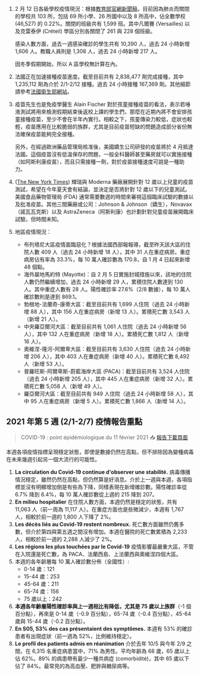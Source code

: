 1. 2 月 12 日各級學校疫情現況：根據[教育部官網新聞稿](http://bit.ly/3qiez2K)，目前因為肺炎而關閉的學校共 103 所，包括 69 所小學、26 所國中以及 8 所高中，佔全數學校 (46,527) 的 0.22%。關閉的班級共有 1,599 班。其中凡爾賽 (Versailles) 以及克雷泰伊 (Créteil) 學區分別各關閉了 261 與 228 個班級。

   感染人數方面，過去一週感染確診的學生共有 10,390 人，過去 24 小時新增 1,606 人。教職人員則是 1,308 人，過去 24 小時新增 217 人。

   因冬季假期開始，所以 A 區學校無計算在內。
1. 法國正在加速接種疫苗進度。截至目前共有 2,838,477 劑完成接種，其中 1,235,112 劑為介於 2/1-2/12 接種。過去 24 小時接種 167,369 劑。其他細節請參考[法國衛生部網站](http://bit.ly/3pfmQU6)。
1. 疫苗先生也是免疫學醫生 Alain Fischer 對於孩童接種疫苗的看法，表示若唾液測試將用來檢測假期結束後返校上課的學生們，那麼在近期內將不會安排孩童接種疫苗，至少不會在半年內實行。相較之下，孩童傳染力較低，症狀也較輕，疫苗應用在比較脆弱的族群，尤其是目前疫苗短缺的問題造成部分省份無法確保疫苗能夠完全接種。

   另外，在經過歐洲藥品管理局核准後，美國嬌生公司研發的疫苗將於 4 月抵達法國。這個疫苗沒有低溫保存的問題，一般全科醫師甚至藥房就可以實施接種（如阿斯利康疫苗），而且只需接種一劑，對於疫苗接種速度可說是一種助力。
1. ([The New York Times](http://nyti.ms/3tTl4LJ)) 輝瑞與 Moderna 藥廠展開針對 12 歲以上兒童的疫苗測試，希望在今年夏天會有結論，並決定是否將針對 12 歲以下的兒童測試。美國食品藥物管理局 (FDA) 通常需要數週的時間來審視這個臨床試驗的數據以及批准疫苗。其他三間藥廠或公司：Johnson & Johnson（嬌生），Novavax（諾瓦瓦克斯）以及 AstraZeneca（阿斯利康）也計劃針對兒童疫苗展開臨床試驗，但時間未知。
1. 地區疫情現況：
   * 布列塔尼大區疫情面臨惡化？根據法國西部報報導，截至昨天該大區的住院人數 409 人（過去 24 小時新增 18 人），其中 31 人在重症病房。重症病房佔有率為 33.3%，每 10 萬人確診數為 170.8，自 1 月 4 日起來新增 48 個點。
   * 海外屬地馬約特 (Mayotte)：自 2 月 5 日實施封城措施以來，該地的住院人數仍然繼續增加，過去 24 小時新增 29 人，累積住院人數達到 130 人。其中重症人數有 28 人。陽性確診率 27.6%（2/8 數據），每 10 萬人確診數則是達到 869.1。
   * 勃根地-法蘭奇-康蒂大區：截至目前共有 1,699 人住院（過去 24 小時新增 88 人），其中 156 人在重症病房（新增 13 人）。累積死亡數 3,543 人（新增 21 人）。
   * 中央羅亞爾河大區：截至目前共有 1,061 人住院（過去 24 小時新增 56 人），其中 132 人在重症病房（新增 18 人）。累積死亡數 1,812 人（新增 16 人）。
   * 奧維涅-隆河-阿爾卑大區：截至目前共有 3,630 人住院（過去 24 小時新增 206 人），其中 403 人在重症病房（新增 40 人）。累積死亡數 8,492 人（新增 53 人）。
   * 普羅旺斯-阿爾卑斯-蔚藍海岸大區 (PACA)：截至目前共有 3,524 人住院（過去 24 小時新增 205 人），其中 445 人在重症病房（新增 32 人）。累積死亡數 5,058 人（新增 49 人）。
   * 羅亞爾河大區：截至目前共有 949 人住院（過去 24 小時新增 58 人），其中 95 人在重症病房（新增 5 人）。累積死亡數 1,866 人（新增 14 人）。

## 2021 年第 5 週 (2/1-2/7) 疫情報告重點

> COVID-19 : point épidémiologique du 11 février 2021 📥 [報告下載頁面](https://tinyurl.com/29t349n4)

本週各項疫情指標呈現穩定狀態，即使是數據仍然在高點，但不排除因為變種病毒在未來幾週引起另一個大流行的可能性。

1. **La circulation du Covid-19 continue d'observer une stabilité.** 病毒傳播情況穩定，雖然仍然在高點，但仍然算是好消息。介於上一週與本週，各項指標並沒有明顯增加倒是有些為下降，同樣表現在新增確診數。陽性確診率從 6.7% 降到 6.4%，每 10 萬人確診數從上週的 215 降到 207。
1. **En milieu hospitalier** 在住院人數方面，本週仍然是穩定的狀態，共有 11,063 人（前一周為 11,117 人）。在重症方面也是些微減少，本週有 1,767 人，相較於前一週的 1,800 人下降了 2%。
1. **Les décès liés au Covid-19 restent nombreux.** 死亡數方面雖然仍舊多數，但介於第四與第五週之間沒有增加。本週在醫院的死亡數累積為 2,233 人，相較於前一週的 2,288 人減少了 2%。
1. **Les régions les plus touchées par le Covid-19** 疫情影響最嚴重大區，不管在入院還是死亡數，為 PACA、法蘭西島、上法蘭西與奧維涅四個大區。
1. 本週的各年齡層每 10 萬人確診數分佈（全國性）:
   * 0-14 歲：121
   * 15-44 歲：253
   * 45-64 歲：211
   * 65-74 歲：156
   * 75 歲以上：242
1. **本週各年齡層陽性確診率與上一週相比有降低，尤其是 75 歲以上族群**（-1 個百分點），再來是 0-14 歲（-0.9 百分點），65-74 歲（-0.4 百分點），45-64 歲與 15-44 歲（-0.2 百分點）。
1. **En S05, 53% des cas présentaient des symptômes.** 本週有 53% 的確診患者有出現症狀（前一週為 52%，比例維持穩定）。
1. **Le profil des patients admis en réanimation** 介於去年 10/5 與今年 2/9 之間，在 6,315 名重症病患當中，71% 為男性。平均年齡為 68 歲，65 歲以上佔 62%。89% 的病患帶有最少一種共病症 (comorbidité)，其中 65 歲以下佔了 84%。最常見的為高血壓、肥胖與糖尿病等。